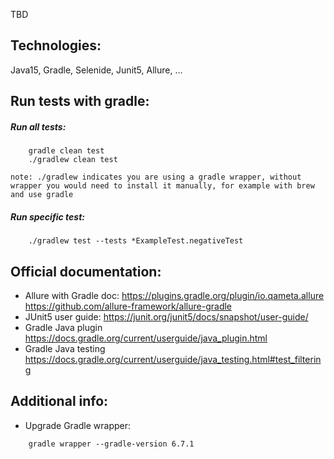 TBD

## Technologies:
Java15, Gradle, Selenide, Junit5, Allure, ...

## Run tests with gradle:
##### Run all tests:
```
    gradle clean test
    ./gradlew clean test
```
``
note: ./gradlew indicates you are using a gradle wrapper, without wrapper you would need to install it manually,
 for example with brew and use gradle
``
##### Run specific test:
```
    ./gradlew test --tests *ExampleTest.negativeTest
```        
## Official documentation:
* Allure with Gradle doc:
https://plugins.gradle.org/plugin/io.qameta.allure
https://github.com/allure-framework/allure-gradle
* JUnit5 user guide: 
https://junit.org/junit5/docs/snapshot/user-guide/    
* Gradle Java plugin
https://docs.gradle.org/current/userguide/java_plugin.html       
* Gradle Java testing 
https://docs.gradle.org/current/userguide/java_testing.html#test_filtering
## Additional info:

* Upgrade Gradle wrapper:
```
    gradle wrapper --gradle-version 6.7.1
```